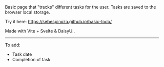 Basic page that "tracks" different tasks for the user.
Tasks are saved to the browser local storage.

Try it here: https://sebespinoza.github.io/basic-todo/

Made with Vite + Svelte & DaisyUI.


------------------
To add:
* Task date
* Completion of task
